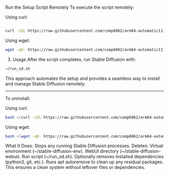 Run the Setup Script Remotely
To execute the script remotely:

Using curl:
```bash

curl -sSL https://raw.githubusercontent.com/comp6062/arm64-automatic1111/main/setup_sd.sh | bash
```
Using wget:
```bash
wget -qO- https://raw.githubusercontent.com/comp6062/arm64-automatic1111/main/setup_sd.sh | bash
```
3. Usage
After the script completes, run Stable Diffusion with:

```bash
~/run_sd.sh
```
This approach automates the setup and provides a seamless way to install and manage Stable Diffusion remotely.

-----------------------------------------------------------------------------------------------------------------------





To uninstall: 

Using curl:
```bash
bash <(curl -sSL https://raw.githubusercontent.com/comp6062/arm64-automatic1111/main/remove_sd.sh)
```
Using wget:
```bash
bash <(wget -qO- https://raw.githubusercontent.com/comp6062/arm64-automatic1111/main/remove_sd.sh)
```
What It Does:
Stops any running Stable Diffusion processes.
Deletes:
Virtual environment (~/stable-diffusion-env).
WebUI directory (~/stable-diffusion-webui).
Run script (~/run_sd.sh).
Optionally removes installed dependencies (python3, git, etc.).
Runs apt autoremove to clean up any residual packages.
This ensures a clean system without leftover files or dependencies.
